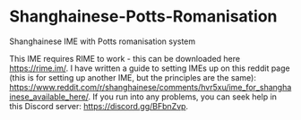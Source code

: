 # Shanghainese-Potts-Romanisation
Shanghainese IME with Potts romanisation system

This IME requires RIME to work - this can be downloaded here https://rime.im/. I have written a guide to setting IMEs up on this reddit page (this is for setting up another IME, but the principles are the same): https://www.reddit.com/r/shanghainese/comments/hvr5xu/ime_for_shanghainese_available_here/. If you run into any problems, you can seek help in this Discord server: https://discord.gg/BFbnZvp.
